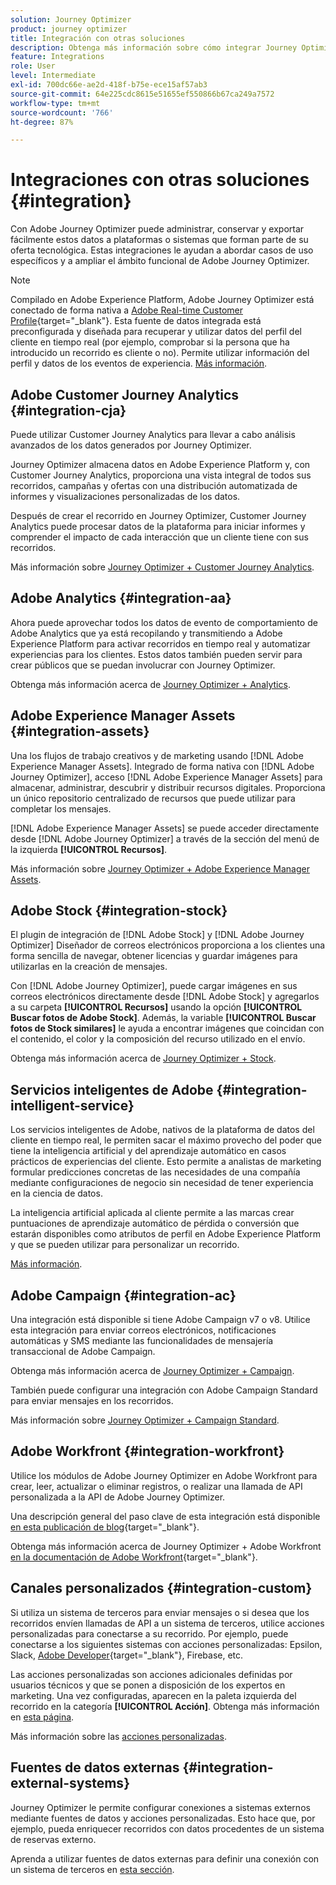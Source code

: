 ```yaml
---
solution: Journey Optimizer
product: journey optimizer
title: Integración con otras soluciones
description: Obtenga más información sobre cómo integrar Journey Optimizer con otras soluciones
feature: Integrations
role: User
level: Intermediate
exl-id: 700dc66e-ae2d-418f-b75e-ece15af57ab3
source-git-commit: 64e225cdc8615e51655ef550866b67ca249a7572
workflow-type: tm+mt
source-wordcount: '766'
ht-degree: 87%

---
```


# Integraciones con otras soluciones {#integration}

Con Adobe Journey Optimizer puede administrar, conservar y exportar fácilmente estos datos a plataformas o sistemas que forman parte de su oferta tecnológica. Estas integraciones le ayudan a abordar casos de uso específicos y a ampliar el ámbito funcional de Adobe Journey Optimizer.

>[!NOTE]
>
> Compilado en Adobe Experience Platform, Adobe Journey Optimizer está conectado de forma nativa a [Adobe Real-time Customer Profile](https://experienceleague.adobe.com/docs/experience-platform/profile/home.html?lang=es){target="_blank"}. Esta fuente de datos integrada está preconfigurada y diseñada para recuperar y utilizar datos del perfil del cliente en tiempo real (por ejemplo, comprobar si la persona que ha introducido un recorrido es cliente o no). Permite utilizar información del perfil y datos de los eventos de experiencia. [Más información](../datasource/adobe-experience-platform-data-source.md).
>

## Adobe Customer Journey Analytics {#integration-cja}

Puede utilizar Customer Journey Analytics para llevar a cabo análisis avanzados de los datos generados por Journey Optimizer.

Journey Optimizer almacena datos en Adobe Experience Platform y, con Customer Journey Analytics, proporciona una vista integral de todos sus recorridos, campañas y ofertas con una distribución automatizada de informes y visualizaciones personalizadas de los datos.

Después de crear el recorrido en Journey Optimizer, Customer Journey Analytics puede procesar datos de la plataforma para iniciar informes y comprender el impacto de cada interacción que un cliente tiene con sus recorridos.

Más información sobre [Journey Optimizer + Customer Journey Analytics](../reports/cja-ajo.md).

## Adobe Analytics {#integration-aa}

Ahora puede aprovechar todos los datos de evento de comportamiento de Adobe Analytics que ya está recopilando y transmitiendo a Adobe Experience Platform para activar recorridos en tiempo real y automatizar experiencias para los clientes. Estos datos también pueden servir para crear públicos que se puedan involucrar con Journey Optimizer.

Obtenga más información acerca de [Journey Optimizer + Analytics](../event/about-analytics.md).


## Adobe Experience Manager Assets {#integration-assets}

Una los flujos de trabajo creativos y de marketing usando [!DNL Adobe Experience Manager Assets]. Integrado de forma nativa con [!DNL Adobe Journey Optimizer], acceso [!DNL Adobe Experience Manager Assets] para almacenar, administrar, descubrir y distribuir recursos digitales. Proporciona un único repositorio centralizado de recursos que puede utilizar para completar los mensajes.

[!DNL Adobe Experience Manager Assets] se puede acceder directamente desde [!DNL Adobe Journey Optimizer] a través de la sección del menú de la izquierda **[!UICONTROL Recursos]**.

Más información sobre [Journey Optimizer + Adobe Experience Manager Assets](../integrations/assets.md).


## Adobe Stock {#integration-stock}

El plugin de integración de [!DNL Adobe Stock] y [!DNL Adobe Journey Optimizer] Diseñador de correos electrónicos proporciona a los clientes una forma sencilla de navegar, obtener licencias y guardar imágenes para utilizarlas en la creación de mensajes.

Con [!DNL Adobe Journey Optimizer], puede cargar imágenes en sus correos electrónicos directamente desde [!DNL Adobe Stock] y agregarlos a su carpeta **[!UICONTROL Recursos]** usando la opción **[!UICONTROL Buscar fotos de Adobe Stock]**. Además, la variable **[!UICONTROL Buscar fotos de Stock similares]** le ayuda a encontrar imágenes que coincidan con el contenido, el color y la composición del recurso utilizado en el envío.

Obtenga más información acerca de [Journey Optimizer + Stock](../integrations/stock.md).


## Servicios inteligentes de Adobe {#integration-intelligent-service}

Los servicios inteligentes de Adobe, nativos de la plataforma de datos del cliente en tiempo real, le permiten sacar el máximo provecho del poder que tiene la inteligencia artificial y del aprendizaje automático en casos prácticos de experiencias del cliente. Esto permite a analistas de marketing formular predicciones concretas de las necesidades de una compañía mediante configuraciones de negocio sin necesidad de tener experiencia en la ciencia de datos.

La inteligencia artificial aplicada al cliente permite a las marcas crear puntuaciones de aprendizaje automático de pérdida o conversión que estarán disponibles como atributos de perfil en Adobe Experience Platform y que se pueden utilizar para personalizar un recorrido.

[Más información](../building-journeys/ai-services-overview.md).


## Adobe Campaign {#integration-ac}

Una integración está disponible si tiene Adobe Campaign v7 o v8. Utilice esta integración para enviar correos electrónicos, notificaciones automáticas y SMS mediante las funcionalidades de mensajería transaccional de Adobe Campaign.

Obtenga más información acerca de [Journey Optimizer + Campaign](../building-journeys/ajo-ac.md).

También puede configurar una integración con Adobe Campaign Standard para enviar mensajes en los recorridos.

Más información sobre [Journey Optimizer + Campaign Standard](../building-journeys/using-adobe-campaign-standard.md).


## Adobe Workfront {#integration-workfront}

Utilice los módulos de Adobe Journey Optimizer en Adobe Workfront para crear, leer, actualizar o eliminar registros, o realizar una llamada de API personalizada a la API de Adobe Journey Optimizer.

Una descripción general del paso clave de esta integración está disponible [en esta publicación de blog](https://experienceleaguecommunities.adobe.com/t5/journey-optimizer-blogs/accelerating-go-to-market-how-workfront-workfront-fusion-aep-and/ba-p/653685?profile.language=es){target="_blank"}.

Obtenga más información acerca de Journey Optimizer + Adobe Workfront [en la documentación de Adobe Workfront](https://experienceleague.adobe.com/docs/workfront/using/adobe-workfront-fusion/fusion-apps-and-modules/adobe-journey-optimizer-modules.html?lang=es){target="_blank"}.

## Canales personalizados {#integration-custom}

Si utiliza un sistema de terceros para enviar mensajes o si desea que los recorridos envíen llamadas de API a un sistema de terceros, utilice acciones personalizadas para conectarse a su recorrido. Por ejemplo, puede conectarse a los siguientes sistemas con acciones personalizadas: Epsilon, Slack, [Adobe Developer](https://developer.adobe.com){target="_blank"}, Firebase, etc.

Las acciones personalizadas son acciones adicionales definidas por usuarios técnicos y que se ponen a disposición de los expertos en marketing. Una vez configuradas, aparecen en la paleta izquierda del recorrido en la categoría **[!UICONTROL Acción]**. Obtenga más información en [esta página](../building-journeys/about-journey-activities.md#action-activities).

Más información sobre las [acciones personalizadas](../action/about-custom-action-configuration.md).

## Fuentes de datos externas {#integration-external-systems}

Journey Optimizer le permite configurar conexiones a sistemas externos mediante fuentes de datos y acciones personalizadas. Esto hace que, por ejemplo, pueda enriquecer recorridos con datos procedentes de un sistema de reservas externo.

Aprenda a utilizar fuentes de datos externas para definir una conexión con un sistema de terceros en [esta sección](../datasource/external-data-sources.md).
